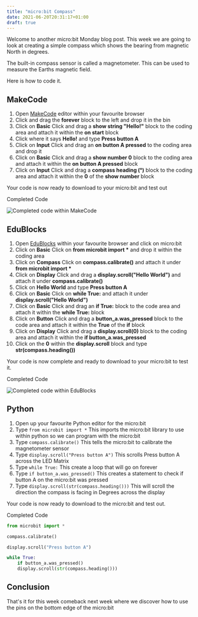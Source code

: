 ```yaml
---
title: "micro:bit Compass"
date: 2021-06-20T20:31:17+01:00
draft: true
---
```


Welcome to another micro:bit Monday blog post. This week we are going to look at creating a simple compass which shows the bearing from magnetic North in degrees.

The built-in compass sensor is called a magnetometer. This can be used to measure the Earths magnetic field.

Here is how to code it.

<!--more-->

## MakeCode

1. Open [MakeCode](https://makecode.microbit.org/#editor) editor within your favourite browser
2. Click and drag the **forever** block to the left and drop it in the bin
3. Click on **Basic** Click and drag a **show string "Hello!"** block to the coding area and attach it within the **on start** block
4. Click where it says **Hello!** and type **Press button A**
5. Click on **Input** Click and drag an **on button A pressed** to the coding area and drop it
6. Click on **Basic** Click and drag a **show number 0** block to the coding area and attach it within the **on button A pressed** block
7. Click on **Input** Click and drag a **compass heading (°)** block to the coding area and attach it within the **0** of the **show number** block

Your code is now ready to download to your micro:bit and test out

Completed Code

![Completed code within MakeCode](/Compass01.png)

## EduBlocks

1. Open [EduBlocks](http://app.edublocks.org/) within your favourite browser and click on micro:bit
2. Click on **Basic** Click on **from microbit import \*** and drop it within  the coding area
3. Click on **Compass** Click on **compass.calibrate()** and attach it under **from microbit import \***
4. Click on **Display** Click and drag a **display.scroll("Hello World")** and attach it under **compass.calibrate()**
5. Click on **Hello World** and type **Press button A**  
6. Click on **Basic** Click on **while True:** and attach it under **display.scroll("Hello World")**
7. Click on **Basic** Click and drag an **if True:** block to the code area and attach it within the **while True:** block
8. Click on **Button** Click and drag a **button_a.was_pressed** block to the code area and attach it within the **True** of the **if** block
9. Click on **Display** Click and drag a **display.scroll(0)** block to the coding area and attach it within the  **if button_a.was_pressed**
10. Click on the **0** within the  **display.scroll** block and type **str(compass.heading())**

Your code is now complete and ready to download to your micro:bit to test it.

Completed Code

![Completed code within EduBlocks](/Compass02.png)

## Python

1. Open up your favourite Python editor for the micro:bit
2. Type ```from microbit import *``` This imports the micro:bit library to use within python so we can program with the micro:bit
3. Type ```compass.calibrate()``` This tells the micro:bit to calibrate the magnetometer sensor
4. Type ```display.scroll("Press button A")``` This scrolls Press button A across the LED Matrix
5. Type ```while True:``` This create a loop that will go on forever
6. Type ```if button_a.was_pressed()``` This creates a statement to check if button A on the micro:bit was pressed
7. Type ```display.scroll(str(compass.heading()))``` This will scroll the direction the compass is facing in Degrees across the display

Your code is now ready to download to the micro:bit and test out.

Completed Code

```py
from microbit import *

compass.calibrate()

display.scroll("Press button A")

while True:
    if button_a.was_pressed()
    display.scroll(str(compass.heading()))
```

## Conclusion

That's it for this week comeback next week where we discover how to use the pins on the bottom edge of the micro:bit